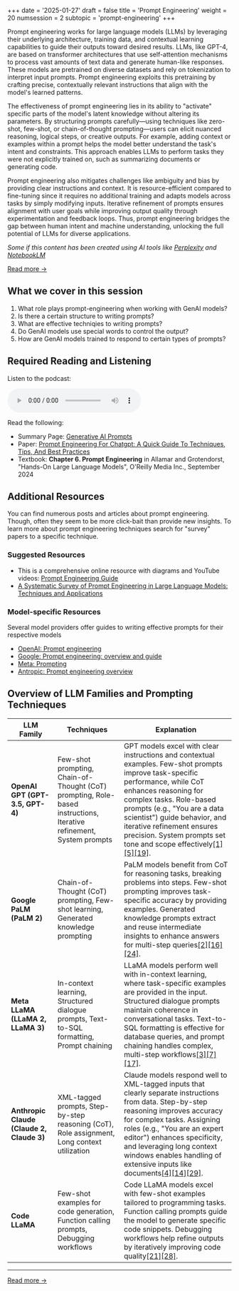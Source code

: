 +++
date = '2025-01-27'
draft = false
title = 'Prompt Engineering'
weight = 20
numsession = 2
subtopic = 'prompt-engineering'
+++

Prompt engineering works for large language models (LLMs) by leveraging their underlying architecture, training data, and contextual learning capabilities to guide their outputs toward desired results. LLMs, like GPT-4, are based on transformer architectures that use self-attention mechanisms to process vast amounts of text data and generate human-like responses. These models are pretrained on diverse datasets and rely on tokenization to interpret input prompts. Prompt engineering exploits this pretraining by crafting precise, contextually relevant instructions that align with the model's learned patterns.

The effectiveness of prompt engineering lies in its ability to "activate" specific parts of the model's latent knowledge without altering its parameters. By structuring prompts carefully—using techniques like zero-shot, few-shot, or chain-of-thought prompting—users can elicit nuanced reasoning, logical steps, or creative outputs. For example, adding context or examples within a prompt helps the model better understand the task's intent and constraints. This approach enables LLMs to perform tasks they were not explicitly trained on, such as summarizing documents or generating code.

Prompt engineering also mitigates challenges like ambiguity and bias by providing clear instructions and context. It is resource-efficient compared to fine-tuning since it requires no additional training and adapts models across tasks by simply modifying inputs. Iterative refinement of prompts ensures alignment with user goals while improving output quality through experimentation and feedback loops. Thus, prompt engineering bridges the gap between human intent and machine understanding, unlocking the full potential of LLMs for diverse applications.

<!-- more -->
*Some if this content has been created using AI tools like [Perplexity]() and [NotebookLM](https://notebooklm.google.com/)*

<a href="../../subtopics/prompt-engineering/">Read more →</a>

## What we cover in this session
1. What role plays prompt-engineering when working with GenAI models?
2. Is there a certain structure to writing prompts?
3. What are effective techniqies to writing prompts?
4. Do GenAI models use special words to control the output?
5. How are GenAI models trained to respond to certain types of prompts?

## Required Reading and Listening
Listen to the podcast:

 <audio controls>
    <source src="https://insight-gsu-edu-msa8700-public-files-us-east-1.s3.us-east-1.amazonaws.com/podcast/Generative+AI+Prompt+Engineering+Techniques.wav" type="audio/wav">
    Your browser does not support the audio element.
</audio>

Read the following:
- Summary Page: [Generative AI Prompts](https://www.perplexity.ai/page/popular-generative-ai-prompts-vON3yQq5QaGXhVf8gJPmkA)
- Paper: [Prompt Engineering For Chatgpt: A Quick Guide To Techniques, Tips, And Best Practices](https://insight-gsu-edu-msa8700-public-files-us-east-1.s3.us-east-1.amazonaws.com/docs/Prompt_Engineering_For_ChatGPT_A_Quick_Guide_To_Te.pdf)
- Textbook: **Chapter 6. Prompt Engineering** in Allamar and Grotendorst, "Hands-On Large Language Models", O'Reilly Media Inc., September 2024


## Additional Resources
You can find numerous posts and articles about prompt engineering. Though, often they seem to be more click-bait than provide new insights.
To learn more about prompt engineering techniques search for "survey" papers to a specific technique.

### Suggested Resources
- This is a comprehensive online resource with diagrams and YouTube videos: [Prompt Engineering Guide](https://www.promptingguide.ai/)
- [A Systematic Survey of Prompt Engineering in Large Language Models: Techniques and Applications](https://arxiv.org/pdf/2402.07927)

### Model-specific Resources 
Several model providers offer guides to writing effective prompts for their respective models
- [OpenAI: Prompt engineering](https://platform.openai.com/docs/guides/prompt-engineering)
- [Google: Prompt engineering: overview and guide](https://cloud.google.com/discover/what-is-prompt-engineering)
- [Meta: Prompting](https://www.llama.com/docs/how-to-guides/prompting/)
- [Antropic: Prompt engineering overview](https://docs.anthropic.com/en/docs/build-with-claude/prompt-engineering/overview)



## Overview of LLM Families and Prompting Technieques

| **LLM Family**       | **Techniques** | **Explanation** |
|-----------------------|---------------|-----------------|
| **OpenAI GPT (GPT-3.5, GPT-4)** | Few-shot prompting, Chain-of-Thought (CoT) prompting, Role-based instructions, Iterative refinement, System prompts | GPT models excel with clear instructions and contextual examples. Few-shot prompts improve task-specific performance, while CoT enhances reasoning for complex tasks. Role-based prompts (e.g., "You are a data scientist") guide behavior, and iterative refinement ensures precision. System prompts set tone and scope effectively<a href="https://masterofcode.com/blog/the-ultimate-guide-to-gpt-prompt-engineering" target="_blank">[1]</a><a href="https://www.datacamp.com/tutorial/a-beginners-guide-to-chatgpt-prompt-engineering" target="_blank">[5]</a><a href="https://help.openai.com/en/articles/6654000-best-practices-for-prompt-engineering-with-the-openai-api" target="_blank">[19]</a>. |
| **Google PaLM (PaLM 2)**        | Chain-of-Thought (CoT) prompting, Few-shot learning, Generated knowledge prompting                                       | PaLM models benefit from CoT for reasoning tasks, breaking problems into steps. Few-shot prompting improves task-specific accuracy by providing examples. Generated knowledge prompts extract and reuse intermediate insights to enhance answers for multi-step queries<a href="https://blog.gopenai.com/fundamental-prompt-engineering-guide-with-vertex-ai-palm-api-c9f307413d85?gi=109a3468ce4f" target="_blank">[2]</a><a href="https://www.youtube.com/watch?v=ou_RisUyHKI" target="_blank">[16]</a><a href="https://cloud.google.com/blog/products/application-development/five-best-practices-for-prompt-engineering?hl=en" target="_blank">[24]</a>.                                                              |
| **Meta LLaMA (LLaMA 2, LLaMA 3)** | In-context learning, Structured dialogue prompts, Text-to-SQL formatting, Prompt chaining                                                              | LLaMA models perform well with in-context learning, where task-specific examples are provided in the input. Structured dialogue prompts maintain coherence in conversational tasks. Text-to-SQL formatting is effective for database queries, and prompt chaining handles complex, multi-step workflows<a href="https://www.llama.com/docs/how-to-guides/prompting/" target="_blank">[3]</a><a href="https://aws.amazon.com/blogs/machine-learning/best-practices-for-prompt-engineering-with-meta-llama-3-for-text-to-sql-use-cases/" target="_blank">[7]</a><a href="https://www.youtube.com/watch?v=zsSQicZp_8o" target="_blank">[17]</a>.                              |
| **Anthropic Claude (Claude 2, Claude 3)** | XML-tagged prompts, Step-by-step reasoning (CoT), Role assignment, Long context utilization                                                       | Claude models respond well to XML-tagged inputs that clearly separate instructions from data. Step-by-step reasoning improves accuracy for complex tasks. Assigning roles (e.g., "You are an expert editor") enhances specificity, and leveraging long context windows enables handling of extensive inputs like documents<a href="https://www.vellum.ai/blog/prompt-engineering-tips-for-claude" target="_blank">[4]</a><a href="https://www.google.com/" target="_blank">[14]</a><a href="https://creatoreconomy.so/p/claude-7-advanced-ai-prompting-tips" target="_blank">[29]</a>.           |
| **Code LLaMA**        | Few-shot examples for code generation, Function calling prompts, Debugging workflows                                              | Code LLaMA models excel with few-shot examples tailored to programming tasks. Function calling prompts guide the model to generate specific code snippets. Debugging workflows help refine outputs by iteratively improving code quality<a href="https://www.promptingguide.ai/models/code-llama" target="_blank">[21]</a><a href="https://github.com/ksm26/Prompt-Engineering-with-Llama-2" target="_blank">[28]</a>.                                                                                                 |

<!--
**Citations**
- [1] https://masterofcode.com/blog/the-ultimate-guide-to-gpt-prompt-engineering
- [2] https://blog.gopenai.com/fundamental-prompt-engineering-guide-with-vertex-ai-palm-api-c9f307413d85?gi=109a3468ce4f
- [3] https://www.llama.com/docs/how-to-guides/prompting/
- [4] https://www.vellum.ai/blog/prompt-engineering-tips-for-claude
- [5] https://www.datacamp.com/tutorial/a-beginners-guide-to-chatgpt-prompt-engineering
- [6] https://open.ocolearnok.org/aibusinessapplications/chapter/prompt-engineering-for-large-language-models/
- [7] https://aws.amazon.com/blogs/machine-learning/best-practices-for-prompt-engineering-with-meta-llama-3-for-text-to-sql-use-cases/
- [8] https://aws.amazon.com/blogs/machine-learning/prompt-engineering-techniques-and-best-practices-learn-by-doing-with-anthropics-claude-3-on-amazon-bedrock/
- [9] https://learn.microsoft.com/zh-cn/Azure/ai-services/openai/concepts/prompt-engineering
- [10] https://www.mercity.ai/blog-post/advanced-prompt-engineering-techniques
- [11] https://www.reddit.com/r/ChatGPT/comments/12aobpp/maximizing_prompt_effectiveness_techniques_for/
- [12] https://www.k2view.com/blog/prompt-engineering-techniques/
- [13] https://www.deeplearning.ai/short-courses/prompt-engineering-with-llama-2/
- [14] https://www.google.com/
- [15] https://community.ipfire.org/t/how-to-prompt-gpt-models-to-create-effective-tutorials/10024
- [16] https://www.youtube.com/watch?v=ou_RisUyHKI
- [17] https://www.youtube.com/watch?v=zsSQicZp_8o
- [18] https://www.reddit.com/r/ClaudeAI/comments/1gds696/the_only_prompt_you_need/
- [19] https://help.openai.com/en/articles/6654000-best-practices-for-prompt-engineering-with-the-openai-api
- [20] https://www.promptingguide.ai
- [21] https://www.promptingguide.ai/models/code-llama
- [22] https://blog.mlq.ai/prompt-engineering-claude-metaprompt/
- [23] https://www.reddit.com/r/GPT3/comments/10hmtpa/prompt_engineering_tips_for_better_code/
- [24] https://cloud.google.com/blog/products/application-development/five-best-practices-for-prompt-engineering?hl=en
- [25] https://www.reddit.com/r/ClaudeAI/comments/1exy6re/the_people_who_are_having_amazing_results_with/
- [26] https://platform.openai.com/docs/guides/prompt-engineering
- [27] https://www.linkedin.com/pulse/5-key-prompt-engineering-techniques-using-claude-julien-coupez-r59ne
- [28] https://github.com/ksm26/Prompt-Engineering-with-Llama-2
- [29] https://creatoreconomy.so/p/claude-7-advanced-ai-prompting-tips
-->

---
<a href="../../subtopics/prompt-engineering/">Read more →</a>